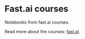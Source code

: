 # Fast.ai courses

Notebooks from fast.ai courses.

Read more about the courses: [fast.ai](http://www.fast.ai/).
